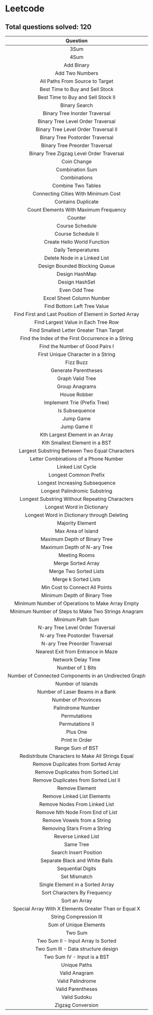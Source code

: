 # Leetcode

## Total questions solved: 120

|Question|
|:---:|
|3Sum|
|4Sum|
|Add Binary|
|Add Two Numbers|
|All Paths From Source to Target|
|Best Time to Buy and Sell Stock|
|Best Time to Buy and Sell Stock II|
|Binary Search|
|Binary Tree Inorder Traversal|
|Binary Tree Level Order Traversal|
|Binary Tree Level Order Traversal II|
|Binary Tree Postorder Traversal|
|Binary Tree Preorder Traversal|
|Binary Tree Zigzag Level Order Traversal|
|Coin Change|
|Combination Sum|
|Combinations|
|Combine Two Tables|
|Connecting Cities With Minimum Cost|
|Contains Duplicate|
|Count Elements With Maximum Frequency|
|Counter|
|Course Schedule|
|Course Schedule II|
|Create Hello World Function|
|Daily Temperatures|
|Delete Node in a Linked List|
|Design Bounded Blocking Queue|
|Design HashMap|
|Design HashSet|
|Even Odd Tree|
|Excel Sheet Column Number|
|Find Bottom Left Tree Value|
|Find First and Last Position of Element in Sorted Array|
|Find Largest Value in Each Tree Row|
|Find Smallest Letter Greater Than Target|
|Find the Index of the First Occurrence in a String|
|Find the Number of Good Pairs I|
|First Unique Character in a String|
|Fizz Buzz|
|Generate Parentheses|
|Graph Valid Tree|
|Group Anagrams|
|House Robber|
|Implement Trie (Prefix Tree)|
|Is Subsequence|
|Jump Game|
|Jump Game II|
|Kth Largest Element in an Array|
|Kth Smallest Element in a BST|
|Largest Substring Between Two Equal Characters|
|Letter Combinations of a Phone Number|
|Linked List Cycle|
|Longest Common Prefix|
|Longest Increasing Subsequence|
|Longest Palindromic Substring|
|Longest Substring Without Repeating Characters|
|Longest Word in Dictionary|
|Longest Word in Dictionary through Deleting|
|Majority Element|
|Max Area of Island|
|Maximum Depth of Binary Tree|
|Maximum Depth of N-ary Tree|
|Meeting Rooms|
|Merge Sorted Array|
|Merge Two Sorted Lists|
|Merge k Sorted Lists|
|Min Cost to Connect All Points|
|Minimum Depth of Binary Tree|
|Minimum Number of Operations to Make Array Empty|
|Minimum Number of Steps to Make Two Strings Anagram|
|Minimum Path Sum|
|N-ary Tree Level Order Traversal|
|N-ary Tree Postorder Traversal|
|N-ary Tree Preorder Traversal|
|Nearest Exit from Entrance in Maze|
|Network Delay Time|
|Number of 1 Bits|
|Number of Connected Components in an Undirected Graph|
|Number of Islands|
|Number of Laser Beams in a Bank|
|Number of Provinces|
|Palindrome Number|
|Permutations|
|Permutations II|
|Plus One|
|Print in Order|
|Range Sum of BST|
|Redistribute Characters to Make All Strings Equal|
|Remove Duplicates from Sorted Array|
|Remove Duplicates from Sorted List|
|Remove Duplicates from Sorted List II|
|Remove Element|
|Remove Linked List Elements|
|Remove Nodes From Linked List|
|Remove Nth Node From End of List|
|Remove Vowels from a String|
|Removing Stars From a String|
|Reverse Linked List|
|Same Tree|
|Search Insert Position|
|Separate Black and White Balls|
|Sequential Digits|
|Set Mismatch|
|Single Element in a Sorted Array|
|Sort Characters By Frequency|
|Sort an Array|
|Special Array With X Elements Greater Than or Equal X|
|String Compression III|
|Sum of Unique Elements|
|Two Sum|
|Two Sum II - Input Array Is Sorted|
|Two Sum III - Data structure design|
|Two Sum IV - Input is a BST|
|Unique Paths|
|Valid Anagram|
|Valid Palindrome|
|Valid Parentheses|
|Valid Sudoku|
|Zigzag Conversion|
